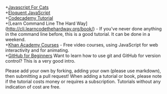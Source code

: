 +[Javascript For Cats](http://jsforcats.com/)  
+[Eloquent JavaScript](http://eloquentjavascript.net/)  
+[Codecademy Tutorial](http://www.codecademy.com/en/tracks/javascript)  
+[Learn Command Line The Hard Way] (http://cli.learncodethehardway.org/book/) - If you've never done anything in the command line before, this is a good tutorial. It can be done in a weekend.  
+[Khan Academy Courses](https://www.khanacademy.org/computing/computer-programming) - Free video courses, using JavaScript for web interactivity and for animating.  
+[GitHub for Beginners](http://readwrite.com/2013/09/30/understanding-github-a-journey-for-beginners-part-1) Want to learn how to use git and GitHub for version control? This is a very good intro.

Please add your own by forking, adding your own (please use markdown), then submitting a pull request! When adding a tutorial or book, please note if the tutorial costs money or requires a subscription. Tutorials without any indication of cost are free.
